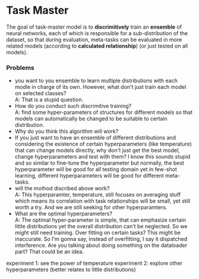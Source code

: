 # Task Master
The goal of task-master model is to **discrimitively** train an **ensemble** of neural networks, each of which is responsible for a sub-distribution of the dataset, so that during evaluation,
meta-tasks can be evaluated in more related models (according to **calculated relationship**) (or just tested on all models).
### Problems
* you want to you ensemble to learn multiple distributions with each modle in charge of its own. However, what don't just train each model on selected classes?\
A: That is a stupid question.
* How do you conduct such discrimitive training?\
A: find some hyper-parameters of structures for different models so that models can automatically be changed to be suitable to certain distribution.
* Why do you think this algorithm will work?
* If you just want to have an ensemble of different distributions and considering the existence of certain hyperparameters (like temperature) that can change models directly, why don't just 
get the best model, change hyperparameters and test with them? I know this sounds stupid and so similar to fine-tune the hyperparameter but normally, the best hyperparameter will be good for
all testing domain yet in few-shot learning, different hyperparameters will be good for different meta-tasks.
* will the mothod discribed above work?\
A: This hyperparamter, temperature, still focuses on averaging stuff which means its correlation with task relationships will be small, yet still worth a try. And we are still seeking for other
hyperparamters.
* What are the optimal hyperparameters?\
A: The optimal hyper-parameter is simple, that can emphasize certain little distributions yet the overall distribution can't be neglected.
So we might still need training. Over fitting on certain tasks? This might be inaccurate. So I'm gonna say, instead of overfitting, I say it dispatched interference. Are you talking about 
doing something on the dataloader part? That could be an idea.


experiment 1: see the power of temperature
experiment 2: explore other hyperparameters (better relates to little distributions)
